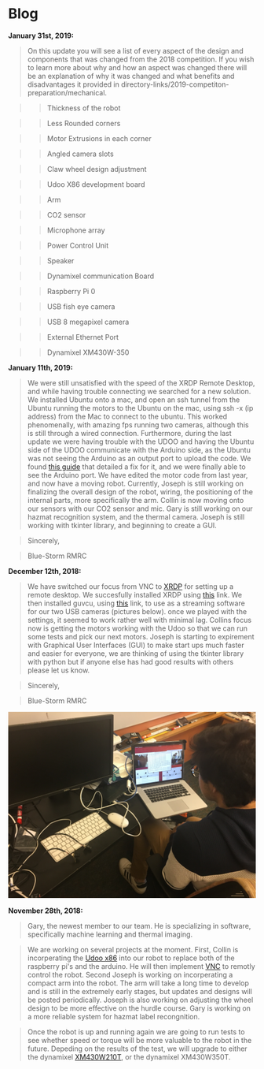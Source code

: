 # Blog

**January 31st, 2019:**

>On this update you will see a list of every aspect of the design and components that was changed from the 2018 competition. If you wish to learn more about why and how an aspect was changed there will be an explanation of why it was changed and what benefits and disadvantages it provided in directory-links/2019-competiton-preparation/mechanical.

>>Thickness of the robot

>>Less Rounded corners

>>Motor Extrusions in each corner

>>Angled camera slots

>>Claw wheel design adjustment

>>Udoo X86 development board

>>Arm

>>CO2 sensor

>>Microphone array

>>Power Control Unit

>>Speaker

>>Dynamixel communication Board

>>Raspberry Pi 0

>>USB fish eye camera

>>USB 8 megapixel camera

>>External Ethernet Port

>>Dynamixel XM430W-350

**January 11th, 2019:**

>We were still unsatisfied with the speed of the XRDP Remote Desktop, and while having trouble connecting we searched for a new solution. We installed Ubuntu onto a mac, and open an ssh tunnel from the Ubuntu running the motors to the Ubuntu on the mac, using ssh -x (ip address) from the Mac to connect to the ubuntu. This worked phenomenally, with amazing fps running two cameras, although this is still through a wired connection. Furthermore, during the last update we were having trouble with the UDOO and having the Ubuntu side of the UDOO communicate with the Arduino side, as the Ubuntu was not seeing the Arduino as an output port to upload the code. We found [this guide](https://www.udoo.org/forum/threads/timeout-uploading-to-arduino-101.9891/#post-32686) that detailed a fix for it, and we were finally able to see the Arduino port. We have edited the motor code from last year, and now have a moving robot. Currently, Joseph is still working on finalizing the overall design of the robot, wiring, the positioning of the internal parts, more specifically the arm. Collin is now moving onto our sensors with our CO2 sensor and mic. Gary is still working on our hazmat recognition system, and the thermal camera. Joseph is still working with tkinter library, and beginning to create a GUI. 

>Sincerely,

>Blue-Storm RMRC

**December 12th, 2018:**

>We have switched our focus from VNC to [XRDP](https://help.ubuntu.com/community/xrdp) for setting up a remote desktop. We succesfully installed XRDP using [this](https://help.ubuntu.com/community/xrdp) link. We then installed guvcu, using [this](http://ubuntuhandbook.org/index.php/2018/10/guvcview-2-0-6-released-install-ubuntu/) link, to use as a streaming software for our two USB cameras (pictures below). once we played with the settings, it seemed to work rather well with minimal lag. Collins focus now is getting the motors working with the Udoo so that we can run some tests and pick our next motors. Joseph is starting to expirement with Graphical User Interfaces (GUI) to make start ups much faster and easier for everyone, we are thinking of using the tkinter library with python but if anyone else has had good results with others please let us know.

>Sincerely,

>Blue-Storm RMRC

![software](resources/IMG-2596.JPG)

**November 28th, 2018:**

>Gary, the newest member to our team. He is specializing in software, specifically machine learning and thermal imaging.

 >We are working on several projects at the moment. First, Collin is incorperating the [Udoo x86](https://www.udoo.org/udoo-x86/) into our robot to replace both of the raspberry pi's and the arduino. He will then implement [VNC](https://www.realvnc.com/en/connect/download/viewer/windows/) to remotly control the robot. Second Joseph is working on incorperating a compact arm into the robot. The arm will take a long time to develop and is still in the extremely early stages, but updates and designs will be posted periodically. Joseph is also working on adjusting the wheel design to be more effective on the hurdle course. Gary is working on a more reliable system for hazmat label recongnition.
 
>Once the robot is up and running again we are going to run tests to see whether speed or torque will be more valuable to the robot in the future. Depeding on the results of the test, we will upgrade to either the dynamixel [XM430W210T](http://support.robotis.com/en/product/actuator/dynamixel_x/xm_series/xm430-w210.htm), or the dynamixel XM430W350T.
